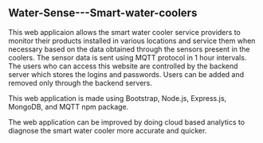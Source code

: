 ## Water-Sense---Smart-water-coolers

This web applicaion allows the smart water cooler service providers to monitor their products installed in various locations and
service them when necessary based on the data obtained through the sensors present in the coolers. The sensor data is sent using MQTT 
protocol in 1 hour intervals. The users who can access this website are controlled by the backend server which stores the logins and
passwords. Users can be added and removed only through the backend servers. 

This web application is made using Bootstrap, Node.js, Express.js, MongoDB, and MQTT npm package.

The web application can be improved by doing cloud based analytics to diagnose the smart water cooler more accurate and quicker.

